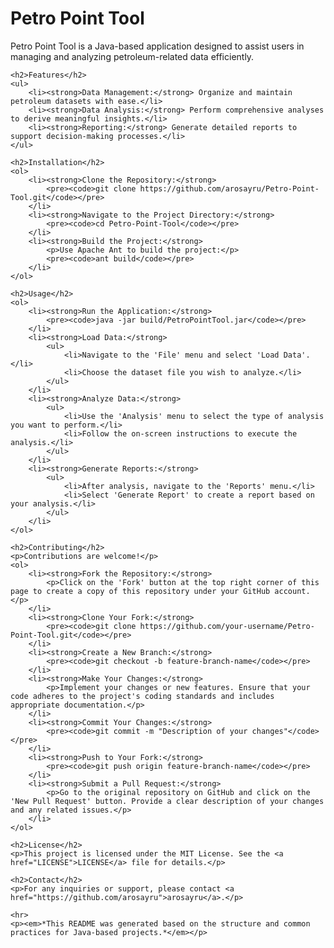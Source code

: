 <!DOCTYPE html>
<html lang="en">
<head>
    <meta charset="UTF-8">
    <meta name="viewport" content="width=device-width, initial-scale=1.0">
    <title>Petro Point Tool</title>
</head>
<body>
    <h1>Petro Point Tool</h1>
    <p>Petro Point Tool is a Java-based application designed to assist users in managing and analyzing petroleum-related data efficiently.</p>

    <h2>Features</h2>
    <ul>
        <li><strong>Data Management:</strong> Organize and maintain petroleum datasets with ease.</li>
        <li><strong>Data Analysis:</strong> Perform comprehensive analyses to derive meaningful insights.</li>
        <li><strong>Reporting:</strong> Generate detailed reports to support decision-making processes.</li>
    </ul>

    <h2>Installation</h2>
    <ol>
        <li><strong>Clone the Repository:</strong>
            <pre><code>git clone https://github.com/arosayru/Petro-Point-Tool.git</code></pre>
        </li>
        <li><strong>Navigate to the Project Directory:</strong>
            <pre><code>cd Petro-Point-Tool</code></pre>
        </li>
        <li><strong>Build the Project:</strong>
            <p>Use Apache Ant to build the project:</p>
            <pre><code>ant build</code></pre>
        </li>
    </ol>

    <h2>Usage</h2>
    <ol>
        <li><strong>Run the Application:</strong>
            <pre><code>java -jar build/PetroPointTool.jar</code></pre>
        </li>
        <li><strong>Load Data:</strong>
            <ul>
                <li>Navigate to the 'File' menu and select 'Load Data'.</li>
                <li>Choose the dataset file you wish to analyze.</li>
            </ul>
        </li>
        <li><strong>Analyze Data:</strong>
            <ul>
                <li>Use the 'Analysis' menu to select the type of analysis you want to perform.</li>
                <li>Follow the on-screen instructions to execute the analysis.</li>
            </ul>
        </li>
        <li><strong>Generate Reports:</strong>
            <ul>
                <li>After analysis, navigate to the 'Reports' menu.</li>
                <li>Select 'Generate Report' to create a report based on your analysis.</li>
            </ul>
        </li>
    </ol>

    <h2>Contributing</h2>
    <p>Contributions are welcome!</p>
    <ol>
        <li><strong>Fork the Repository:</strong>
            <p>Click on the 'Fork' button at the top right corner of this page to create a copy of this repository under your GitHub account.</p>
        </li>
        <li><strong>Clone Your Fork:</strong>
            <pre><code>git clone https://github.com/your-username/Petro-Point-Tool.git</code></pre>
        </li>
        <li><strong>Create a New Branch:</strong>
            <pre><code>git checkout -b feature-branch-name</code></pre>
        </li>
        <li><strong>Make Your Changes:</strong>
            <p>Implement your changes or new features. Ensure that your code adheres to the project's coding standards and includes appropriate documentation.</p>
        </li>
        <li><strong>Commit Your Changes:</strong>
            <pre><code>git commit -m "Description of your changes"</code></pre>
        </li>
        <li><strong>Push to Your Fork:</strong>
            <pre><code>git push origin feature-branch-name</code></pre>
        </li>
        <li><strong>Submit a Pull Request:</strong>
            <p>Go to the original repository on GitHub and click on the 'New Pull Request' button. Provide a clear description of your changes and any related issues.</p>
        </li>
    </ol>

    <h2>License</h2>
    <p>This project is licensed under the MIT License. See the <a href="LICENSE">LICENSE</a> file for details.</p>

    <h2>Contact</h2>
    <p>For any inquiries or support, please contact <a href="https://github.com/arosayru">arosayru</a>.</p>

    <hr>
    <p><em>*This README was generated based on the structure and common practices for Java-based projects.*</em></p>
</body>
</html>
